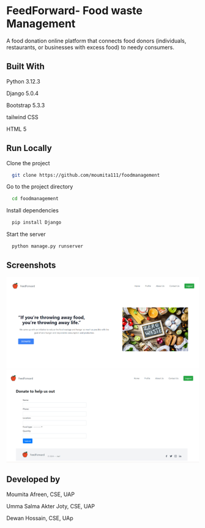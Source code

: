 
# FeedForward- Food waste Management

A food donation online platform that connects food donors (individuals, restaurants, or businesses with excess food) to needy consumers.


## Built With
Python 3.12.3

Django 5.0.4

Bootstrap 5.3.3

tailwind CSS

HTML 5
## Run Locally

Clone the project

```bash
  git clone https://github.com/moumita111/foodmanagement
```

Go to the project directory

```bash
  cd foodmanagement
```

Install dependencies

```bash
  pip install Django
```

Start the server

```bash
  python manage.py runserver
```


## Screenshots

![App Screenshot](https://github.com/moumita111/waste-food-management/blob/main/Screenshot%202024-05-12%20163733.png)
![donate](https://github.com/moumita111/waste-food-management/blob/main/Screenshot%202024-05-12%20165509.png)



## Developed by
Moumita Afreen, CSE, UAP

Umma Salma Akter Joty, CSE, UAP

Dewan Hossain, CSE, UAp

